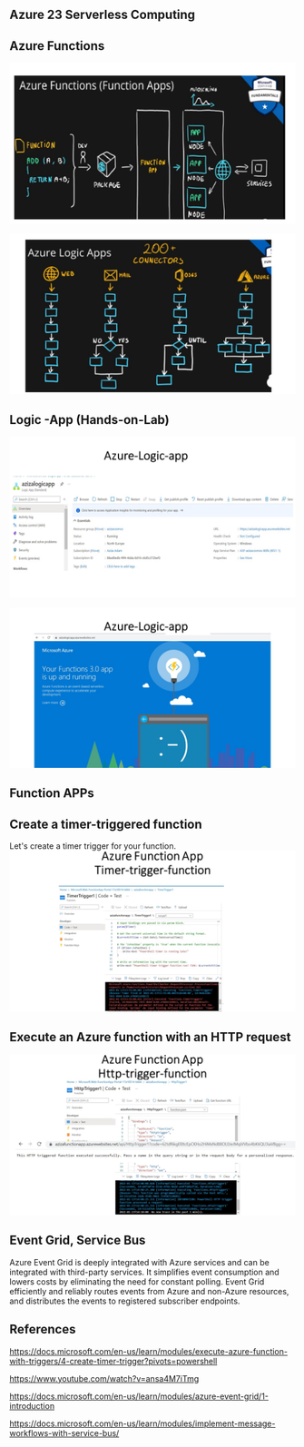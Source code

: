 ## Azure 23 Serverless Computing

	
## Azure Functions 	


![Azure-Serverless-Functions]( https://github.com/techgrounds/cloud-6-repo-AzizaAdam/blob/main/00_includes/AZ23/Azure%20serverless%20services.jpg)  



![Azure-Logic-App]( https://github.com/techgrounds/cloud-6-repo-AzizaAdam/blob/main/00_includes/AZ23/Azure%20Logic-App.jpg) 

			
## Logic -App (Hands-on-Lab)

![My-Azure-Logic-App-details]( https://github.com/techgrounds/cloud-6-repo-AzizaAdam/blob/main/00_includes/AZ23/Azure%20Logic-App-info.jpg) 

![My-Azure-Logic-App]( https://github.com/techgrounds/cloud-6-repo-AzizaAdam/blob/main/00_includes/AZ23/My%20Azure%20Logic%20app.jpg) 


## Function APPs

## Create a timer-triggered function

Let's create a timer trigger for your function.
![Logic-App-Timmer-Trigger]( https://github.com/techgrounds/cloud-6-repo-AzizaAdam/blob/main/00_includes/AZ23/Azure%20function-Timer%20trigger.jpg)  



## Execute an Azure function with an HTTP request

![Logic-App-HTTP-Trigger]( https://github.com/techgrounds/cloud-6-repo-AzizaAdam/blob/main/00_includes/AZ23/Azure%20function%20APP-HTTP-trigger.jpg)  



## Event Grid, Service Bus 	

Azure Event Grid is deeply integrated with Azure services and can be integrated with third-party services. It simplifies event consumption and lowers costs by eliminating the need for constant polling. Event Grid efficiently and reliably routes events from Azure and non-Azure resources, and distributes the events to registered subscriber endpoints.





## References
https://docs.microsoft.com/en-us/learn/modules/execute-azure-function-with-triggers/4-create-timer-trigger?pivots=powershell

https://www.youtube.com/watch?v=ansa4M7iTmg

https://docs.microsoft.com/en-us/learn/modules/azure-event-grid/1-introduction

https://docs.microsoft.com/en-us/learn/modules/implement-message-workflows-with-service-bus/



